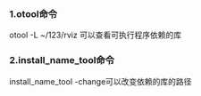 ### 1.otool命令

otool -L ~/123/rviz
可以查看可执行程序依赖的库


### 2.install_name_tool命令

install_name_tool -change可以改变依赖的库的路径
